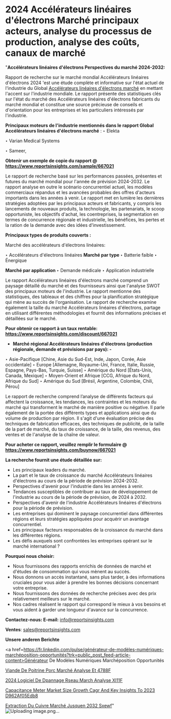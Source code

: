 # 2024 Accélérateurs linéaires d'électrons Marché principaux acteurs, analyse du processus de production, analyse des coûts, canaux de marché

 "<strong>Accélérateurs linéaires d'électrons Perspectives du marché 2024-2032:</strong>

Rapport de recherche sur le marché mondial Accélérateurs linéaires d'électrons 2024 'est une étude complète et informative sur l'état actuel de l'industrie du Global <a href=https://www.reportsinsights.com/sample/667021>Accélérateurs linéaires d'électrons marché</a> en mettant l'accent sur l'industrie mondiale. Le rapport présente des statistiques clés sur l'état du marché des Accélérateurs linéaires d'électrons fabricants du marché mondial et constitue une source précieuse de conseils et d'orientation pour les entreprises et les particuliers intéressés par l'industrie.

<strong>Principaux moteurs de l'industrie mentionnés dans le rapport Global Accélérateurs linéaires d'électrons marché</strong> :
‣ Elekta

‣ Varian Medical Systems

‣ Sameer,

<strong>Obtenir un exemple de copie du rapport @ <a href=https://www.reportsinsights.com/sample/667021>https://www.reportsinsights.com/sample/667021</a></strong>

Le rapport de recherche basé sur les performances passées, présentes et futures du marché mondial pour l'année de prévision 2024-2032. Le rapport analyse en outre le scénario concurrentiel actuel, les modèles commerciaux répandus et les avancées probables des offres d'acteurs importants dans les années à venir. Le rapport met en lumière les dernières stratégies adoptées par les principaux acteurs et fabricants, y compris les lancements de nouveaux produits, la technologie, les partenariats, le scoop opportuniste, les objectifs d'achat, les coentreprises, la segmentation en termes de concurrence régionale et industrielle, les bénéfices, les pertes et la ration de la demande avec des idées d'investissement.

<strong>Principaux types de produits couverts :</strong>

Marché des accélérateurs d'électrons linéaires:

‣  Accélérateurs d'électrons linéaires <strong> Marché <strong> par type </strong> </strong>
‣ Batterie faible
‣ Énergique

<strong>Marché par application </strong>
‣ Demande médicale
‣ Application industrielle

Le rapport Accélérateurs linéaires d'électrons marché comprend un paysage détaillé du marché et des fournisseurs ainsi que l'analyse SWOT des principaux moteurs de l'industrie. Le rapport mentionne des statistiques, des tableaux et des chiffres pour la planification stratégique qui mène au succès de l'organisation. Le rapport de recherche examine également la taille du marché Accélérateurs linéaires d'électrons, partage en utilisant différentes méthodologies et fournit des informations précises et détaillées sur le marché.

<strong>Pour obtenir ce rapport à un taux rentable: <a href=https://www.reportsinsights.com/discount/667021>https://www.reportsinsights.com/discount/667021</a></strong>
<ul>
  <li><strong>Marché régional Accélérateurs linéaires d'électrons (production régionale, demande et prévisions par pays): -</strong></li>
</ul>
‣ Asie-Pacifique [Chine, Asie du Sud-Est, Inde, Japon, Corée, Asie occidentale]
‣ Europe [Allemagne, Royaume-Uni, France, Italie, Russie, Espagne, Pays-Bas, Turquie, Suisse]
‣ Amérique du Nord [États-Unis, Canada, Mexique]
‣ Moyen-Orient et Afrique [CCG, Afrique du Nord, Afrique du Sud]
‣ Amérique du Sud [Brésil, Argentine, Colombie, Chili, Pérou]

Le rapport de recherche comprend l’analyse de différents facteurs qui affectent la croissance, les tendances, les contraintes et les moteurs du marché qui transforment le marché de manière positive ou négative. Il parle également de la portée des différents types et applications ainsi que du volume de production par région. Il s'agit d'une évaluation précise des techniques de fabrication efficaces, des techniques de publicité, de la taille de la part de marché, du taux de croissance, de la taille, des revenus, des ventes et de l'analyse de la chaîne de valeur.

<strong>Pour acheter ce rapport, veuillez remplir le formulaire @   <a href=https://www.reportsinsights.com/buynow/667021>https://www.reportsinsights.com/buynow/667021</a></strong>

<strong>La recherche fournit une étude détaillée sur:</strong>
<ul>
  <li>Les principaux leaders du marché.</li>
  <li>La part et le taux de croissance du marché Accélérateurs linéaires d'électrons au cours de la période de prévision 2024-2032.</li>
  <li>Perspectives d'avenir pour l'industrie dans les années à venir.</li>
  <li>Tendances susceptibles de contribuer au taux de développement de l'industrie au cours de la période de prévision, de 2024 à 2032.</li>
  <li>Perspectives d'avenir de l'industrie Accélérateurs linéaires d'électrons pour la période de prévision.</li>
  <li>Les entreprises qui dominent le paysage concurrentiel dans différentes régions et leurs stratégies appliquées pour acquérir un avantage concurrentiel.</li>
  <li>Les principaux facteurs responsables de la croissance du marché dans les différentes régions.</li>
  <li>Les défis auxquels sont confrontées les entreprises opérant sur le marché international ?</li>
</ul>
<strong>Pourquoi nous choisir:</strong>
<ul>
  <li>Nous fournissons des rapports enrichis de données de marché et d'études de consommation qui vous mènent au succès.</li>
  <li>Nous donnons un accès instantané, sans plus tarder, à des informations cruciales pour vous aider à prendre les bonnes décisions concernant votre entreprise.</li>
  <li>Nous fournissons des données de recherche précises avec des prix relativement meilleurs sur le marché.</li>
  <li>Nos cadres réalisent le rapport qui correspond le mieux à vos besoins et vous aident à garder une longueur d'avance sur la concurrence.</li>
</ul>
<strong>Contactez-nous:
</strong><strong>E-mail:</strong> <a href=mailto:info@reportsinsights.com>info@reportsinsights.com</a>

<strong>Ventes</strong>: <a href=mailto:sales@reportsinsights.com>sales@reportsinsights.com</a>

<strong>Unsere anderen Berichte</strong>

<a href=https://fr.linkedin.com/pulse/générateur-de-modèles-numériques-marchéposition-opportunités?trk=public_post_feed-article-content>Générateur De Modèles Numériques Marchéposition Opportunités</a>

<a href=https://fr.linkedin.com/pulse/viande-de-poitrine-porc-marché-analyse-et-4788f/>Viande De Poitrine Porc Marché Analyse Et 4788F</a>

<a href=https://www.linkedin.com/pulse/2024-logiciel-de-d%C3%A9pannage-r%C3%A9seau-march%C3%A9-analyse-xl11f/>2024 Logiciel De Dpannage Rseau March Analyse Xl11F</a>

<a href=https://medium.com/@aanandimane055/capacitance-meter-market-size-growth-cagr-and-key-insights-to-2023-d962af05edb8>Capacitance Meter Market Size Growth Cagr And Key Insights To 2023 D962Af05Edb8</a>

<a href=https://fr.linkedin.com/pulse/extraction-du-cuivre-marché-jusquen-2032-sxewf/>Extraction Du Cuivre Marché Jusquen 2032 Sxewf</a>"
![Uploading image.png…]()
